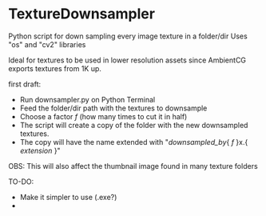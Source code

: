 # TextureDownsampler
Python script for down sampling every image texture in a folder/dir
Uses "os" and "cv2" libraries

Ideal for textures to be used in lower resolution assets since AmbientCG
exports textures from 1K up.

first draft:
  - Run downsampler.py on Python Terminal
  - Feed the folder/dir path with the textures to downsample
  - Choose a factor _f_ (how many times to cut it in half)
  - The script will create a copy of the folder with the new downsampled textures.
  - The copy will have the name extended with "_downsampled_by_{ _f_ }x.{ _extension_ }"

OBS: This will also affect the thumbnail image found in many texture folders

TO-DO:
  - Make it simpler to use (.exe?)
  - 
